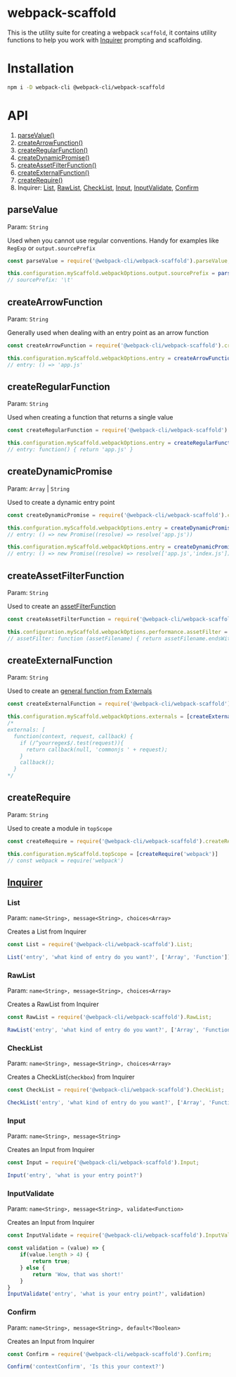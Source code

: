 # webpack-scaffold

This is the utility suite for creating a webpack `scaffold`, it contains utility functions to help you work with [Inquirer](https://github.com/SBoudrias/Inquirer.js/) prompting and scaffolding.

# Installation

```bash
npm i -D webpack-cli @webpack-cli/webpack-scaffold
```

# API

1. [parseValue()](#parsevalue)
2. [createArrowFunction()](#createarrowfunction)
3. [createRegularFunction()](#createregularfunction)
4. [createDynamicPromise()](#createdynamicpromise)
5. [createAssetFilterFunction()](#createassetfilterfunction)
6. [createExternalFunction()](#createexternalfunction)
7. [createRequire()](#createrequire)
8. Inquirer: [List](#list), [RawList](#rawlist), [CheckList](#checklist), [Input](#input), [InputValidate](#inputvalidate), [Confirm](#confirm)

## parseValue

Param: `String`

Used when you cannot use regular conventions. Handy for examples like `RegExp` or `output.sourcePrefix`

```js
const parseValue = require('@webpack-cli/webpack-scaffold').parseValue;

this.configuration.myScaffold.webpackOptions.output.sourcePrefix = parseValue('\t')
// sourcePrefix: '\t'
```

## createArrowFunction

Param: `String`

Generally used when dealing with an entry point as an arrow function

```js
const createArrowFunction = require('@webpack-cli/webpack-scaffold').createArrowFunction;

this.configuration.myScaffold.webpackOptions.entry = createArrowFunction('app.js')
// entry: () => 'app.js'
```

## createRegularFunction

Param: `String`

Used when creating a function that returns a single value

```js
const createRegularFunction = require('@webpack-cli/webpack-scaffold').createRegularFunction;

this.configuration.myScaffold.webpackOptions.entry = createRegularFunction('app.js')
// entry: function() { return 'app.js' }
```

## createDynamicPromise

Param: `Array` | `String`

Used to create a dynamic entry point

```js
const createDynamicPromise = require('@webpack-cli/webpack-scaffold').createDynamicPromise;

this.confguration.myScaffold.webpackOptions.entry = createDynamicPromise('app.js')
// entry: () => new Promise((resolve) => resolve('app.js'))

this.configuration.myScaffold.webpackOptions.entry = createDynamicPromise(['app.js', 'index.js'])
// entry: () => new Promise((resolve) => resolve(['app.js','index.js']))
```

## createAssetFilterFunction

Param: `String`

Used to create an [assetFilterFunction](https://webpack.js.org/configuration/performance/#performance-assetfilter)

```js
const createAssetFilterFunction = require('@webpack-cli/webpack-scaffold').createAssetFilterFunction;

this.configuration.myScaffold.webpackOptions.performance.assetFilter = createAssetFilterFunction('js')
// assetFilter: function (assetFilename) { return assetFilename.endsWith('.js'); }
```

## createExternalFunction

Param: `String`

Used to create an [general function from Externals](https://webpack.js.org/configuration/externals/#function)

```js
const createExternalFunction = require('@webpack-cli/webpack-scaffold').createExternalFunction;

this.configuration.myScaffold.webpackOptions.externals = [createExternalFunction('^yourregex$')]
/*
externals: [
  function(context, request, callback) {
    if (/^yourregex$/.test(request)){
      return callback(null, 'commonjs ' + request);
    }
    callback();
  }
*/
```

## createRequire

Param: `String`

Used to create a module in `topScope`

```js
const createRequire = require('@webpack-cli/webpack-scaffold').createRequire;

this.configuration.myScaffold.topScope = [createRequire('webpack')]
// const webpack = require('webpack')
```

## [Inquirer](https://github.com/SBoudrias/Inquirer.js/#prompt-types)

### List

Param: `name<String>, message<String>, choices<Array>`

Creates a List from Inquirer

```js
const List = require('@webpack-cli/webpack-scaffold').List;

List('entry', 'what kind of entry do you want?', ['Array', 'Function'])
```

### RawList 

Param: `name<String>, message<String>, choices<Array>`

Creates a RawList from Inquirer

```js
const RawList = require('@webpack-cli/webpack-scaffold').RawList;

RawList('entry', 'what kind of entry do you want?', ['Array', 'Function'])
```

### CheckList

Param: `name<String>, message<String>, choices<Array>`

Creates a CheckList(`checkbox`) from Inquirer

```js
const CheckList = require('@webpack-cli/webpack-scaffold').CheckList;

CheckList('entry', 'what kind of entry do you want?', ['Array', 'Function'])
```

### Input 

Param: `name<String>, message<String>`

Creates an Input from Inquirer

```js
const Input = require('@webpack-cli/webpack-scaffold').Input;

Input('entry', 'what is your entry point?')
```

### InputValidate

Param: `name<String>, message<String>, validate<Function>`

Creates an Input from Inquirer

```js
const InputValidate = require('@webpack-cli/webpack-scaffold').InputValidate;

const validation = (value) => {
    if(value.length > 4) {
        return true;
    } else {
        return 'Wow, that was short!'
    }
}
InputValidate('entry', 'what is your entry point?', validation)
```

### Confirm

Param: `name<String>, message<String>, default<?Boolean>`

Creates an Input from Inquirer

```js
const Confirm = require('@webpack-cli/webpack-scaffold').Confirm;

Confirm('contextConfirm', 'Is this your context?')
```
